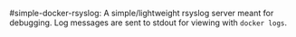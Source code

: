 #simple-docker-rsyslog:
A simple/lightweight rsyslog server meant for debugging. Log messages are sent to stdout for viewing with `docker logs`.

